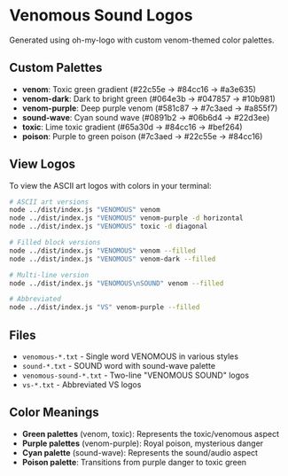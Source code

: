 # Venomous Sound Logos

Generated using oh-my-logo with custom venom-themed color palettes.

## Custom Palettes

- **venom**: Toxic green gradient (#22c55e → #84cc16 → #a3e635)
- **venom-dark**: Dark to bright green (#064e3b → #047857 → #10b981)
- **venom-purple**: Deep purple venom (#581c87 → #7c3aed → #a855f7)
- **sound-wave**: Cyan sound wave (#0891b2 → #06b6d4 → #22d3ee)
- **toxic**: Lime toxic gradient (#65a30d → #84cc16 → #bef264)
- **poison**: Purple to green poison (#7c3aed → #22c55e → #84cc16)

## View Logos

To view the ASCII art logos with colors in your terminal:

```bash
# ASCII art versions
node ../dist/index.js "VENOMOUS" venom
node ../dist/index.js "VENOMOUS" venom-purple -d horizontal
node ../dist/index.js "VENOMOUS" toxic -d diagonal

# Filled block versions
node ../dist/index.js "VENOMOUS" venom --filled
node ../dist/index.js "VENOMOUS" venom-dark --filled

# Multi-line version
node ../dist/index.js "VENOMOUS\nSOUND" venom --filled

# Abbreviated
node ../dist/index.js "VS" venom-purple --filled
```

## Files

- `venomous-*.txt` - Single word VENOMOUS in various styles
- `sound-*.txt` - SOUND word with sound-wave palette
- `venomous-sound-*.txt` - Two-line "VENOMOUS SOUND" logos
- `vs-*.txt` - Abbreviated VS logos

## Color Meanings

- **Green palettes** (venom, toxic): Represents the toxic/venomous aspect
- **Purple palettes** (venom-purple): Royal poison, mysterious danger
- **Cyan palette** (sound-wave): Represents the sound/audio aspect
- **Poison palette**: Transitions from purple danger to toxic green
